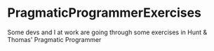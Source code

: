 PragmaticProgrammerExercises
============================

Some devs and I at work are going through some exercises in Hunt &amp; Thomas' Pragmatic Programmer